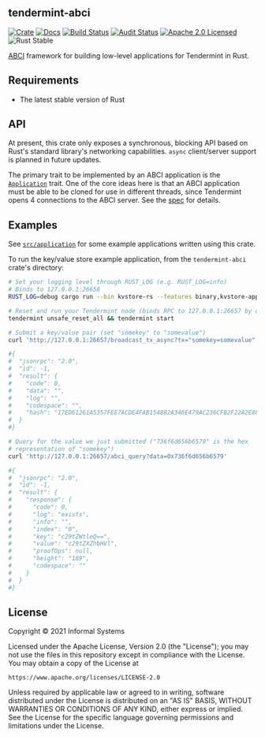 ## tendermint-abci

[![Crate][crate-image]][crate-link]
[![Docs][docs-image]][docs-link]
[![Build Status][build-image]][build-link]
[![Audit Status][audit-image]][audit-link]
[![Apache 2.0 Licensed][license-image]][license-link]
![Rust Stable][rustc-image]

[ABCI] framework for building low-level applications for Tendermint in Rust.

## Requirements

- The latest stable version of Rust

## API

At present, this crate only exposes a synchronous, blocking API based on Rust's
standard library's networking capabilities. `async` client/server support is
planned in future updates.

The primary trait to be implemented by an ABCI application is the
[`Application`] trait. One of the core ideas here is that an ABCI application
must be able to be cloned for use in different threads, since Tendermint opens
4 connections to the ABCI server. See the [spec][tendermint-abci-spec] for
details.

## Examples

See [`src/application`](./src/application/) for some example applications
written using this crate.

To run the key/value store example application, from the `tendermint-abci`
crate's directory:

```bash
# Set your logging level through RUST_LOG (e.g. RUST_LOG=info)
# Binds to 127.0.0.1:26658
RUST_LOG=debug cargo run --bin kvstore-rs --features binary,kvstore-app

# Reset and run your Tendermint node (binds RPC to 127.0.0.1:26657 by default)
tendermint unsafe_reset_all && tendermint start

# Submit a key/value pair (set "somekey" to "somevalue")
curl 'http://127.0.0.1:26657/broadcast_tx_async?tx="somekey=somevalue"'

#{
#  "jsonrpc": "2.0",
#  "id": -1,
#  "result": {
#    "code": 0,
#    "data": "",
#    "log": "",
#    "codespace": "",
#    "hash": "17ED61261A5357FEE7ACDE4FAB154882A346E479AC236CFB2F22A2E8870A9C3D"
#  }
#}

# Query for the value we just submitted ("736f6d656b6579" is the hex
# representation of "somekey")
curl 'http://127.0.0.1:26657/abci_query?data=0x736f6d656b6579'

#{
#  "jsonrpc": "2.0",
#  "id": -1,
#  "result": {
#    "response": {
#      "code": 0,
#      "log": "exists",
#      "info": "",
#      "index": "0",
#      "key": "c29tZWtleQ==",
#      "value": "c29tZXZhbHVl",
#      "proofOps": null,
#      "height": "189",
#      "codespace": ""
#    }
#  }
#}
```

## License

Copyright © 2021 Informal Systems

Licensed under the Apache License, Version 2.0 (the "License");
you may not use the files in this repository except in compliance with the License.
You may obtain a copy of the License at

    https://www.apache.org/licenses/LICENSE-2.0

Unless required by applicable law or agreed to in writing, software
distributed under the License is distributed on an "AS IS" BASIS,
WITHOUT WARRANTIES OR CONDITIONS OF ANY KIND, either express or implied.
See the License for the specific language governing permissions and
limitations under the License.

[//]: # (badges)

[crate-image]: https://img.shields.io/crates/v/tendermint-abci.svg
[crate-link]: https://crates.io/crates/tendermint-abci
[docs-image]: https://docs.rs/tendermint-abci/badge.svg
[docs-link]: https://docs.rs/tendermint-abci/
[build-image]: https://github.com/informalsystems/tendermint-rs/workflows/Rust/badge.svg
[build-link]: https://github.com/informalsystems/tendermint-rs/actions?query=workflow%3ARust
[audit-image]: https://github.com/informalsystems/tendermint-rs/workflows/Audit-Check/badge.svg
[audit-link]: https://github.com/informalsystems/tendermint-rs/actions?query=workflow%3AAudit-Check
[license-image]: https://img.shields.io/badge/license-Apache2.0-blue.svg
[license-link]: https://github.com/informalsystems/tendermint-rs/blob/master/LICENSE
[rustc-image]: https://img.shields.io/badge/rustc-stable-blue.svg

[//]: # (general links)

[ABCI]: https://docs.tendermint.com/master/spec/abci/
[`Application`]: ./src/application.rs
[tendermint-abci-spec]: https://github.com/tendermint/spec/blob/master/spec/abci/abci.md
